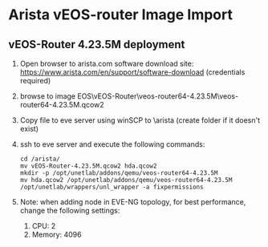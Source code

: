 # Arista vEOS-router Image Import

## vEOS-Router 4.23.5M deployment

1. Open browser to arista.com software download site: <https://www.arista.com/en/support/software-download> (credentials required)
2. browse to image EOS\vEOS-Router\veos-router64-4.23.5M\veos-router64-4.23.5M.qcow2
3. Copy file to eve server using winSCP to \arista (create folder if it doesn't exist)
4. ssh to eve server and execute the following commands:

    ```shell
    cd /arista/
    mv vEOS-Router-4.23.5M.qcow2 hda.qcow2
    mkdir -p /opt/unetlab/addons/qemu/veos-router64-4.23.5M
    mv hda.qcow2 /opt/unetlab/addons/qemu/veos-router64-4.23.5M
    /opt/unetlab/wrappers/unl_wrapper -a fixpermissions
    ```

5. Note: when adding node in EVE-NG topology, for best performance, change the following settings:
   1. CPU: 2
   2. Memory: 4096
